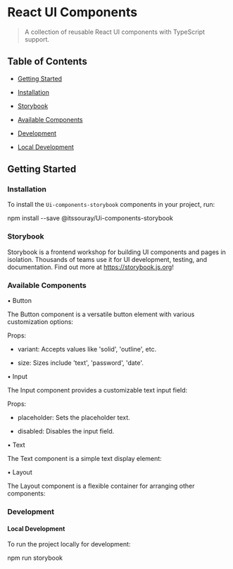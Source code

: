 # React UI Components

> A collection of reusable React UI components with TypeScript support.


## Table of Contents

- [Getting Started](#getting-started)

- [Installation](#installation)
  
- [Storybook](#storybook)
  
- [Available Components](#available-components)
  
- [Development](#development)
  
- [Local Development](#local-development)
  


## Getting Started

### Installation

To install the `Ui-components-storybook` components in your project, run:

npm install --save @itssouray/Ui-components-storybook


### Storybook

Storybook is a frontend workshop for building UI components and pages in isolation. Thousands of teams use it for UI development, testing, and documentation. Find out more at https://storybook.js.org!


### Available Components

• Button

The Button component is a versatile button element with various customization options:

  Props:

 - variant: Accepts values like 'solid', 'outline', etc.

 - size: Sizes include 'text', 'password', 'date'.


• Input

The Input component provides a customizable text input field:

  Props:

 - placeholder: Sets the placeholder text.
  
 - disabled: Disables the input field.


• Text

The Text component is a simple text display element:


• Layout

The Layout component is a flexible container for arranging other components:


### Development

#### Local Development

To run the project locally for development:

npm run storybook
